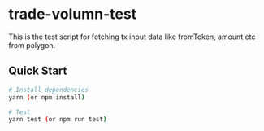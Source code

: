 # trade-volumn-test
This is the test script for fetching tx input data like fromToken, amount etc from polygon. 

## Quick Start

```bash
# Install dependencies
yarn (or npm install)

# Test
yarn test (or npm run test)

```
